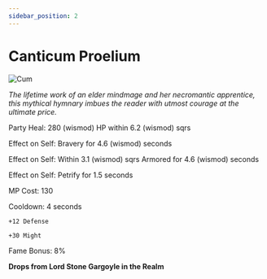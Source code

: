 ```yaml
---
sidebar_position: 2
---
```


# Canticum Proelium

![Cum](https://vwiki.valorserver.com/api/item/picture/canticum%20proelium)

<i>The lifetime work of an elder mindmage and her necromantic apprentice, this mythical hymnary imbues the reader with utmost courage at the ultimate price.</i>

Party Heal: 280 (wismod) HP within 6.2 (wismod) sqrs

Effect on Self: Bravery for 4.6 (wismod) seconds

Effect on Self: Within 3.1 (wismod) sqrs Armored for 4.6 (wismod) seconds

Effect on Self: Petrify for 1.5 seconds

MP Cost: 130

Cooldown: 4 seconds

    +12 Defense
    
    +30 Might

Fame Bonus: 8%

**Drops from Lord Stone Gargoyle in the Realm**
